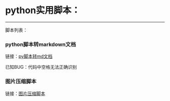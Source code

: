 # python实用脚本：
***
脚本列表：



### python脚本转markdown文档

链接：[py脚本转md文档](./scripts/py2md.py)

已知BUG：代码中空格无法正确识别

### 图片压缩脚本

链接：[图片压缩脚本](./scripts/compress_image.py)



